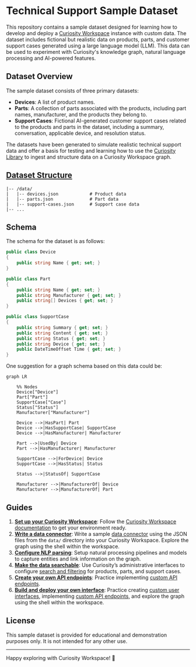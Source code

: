 # Technical Support Sample Dataset

This repository contains a sample dataset designed for learning how to develop and deploy a [Curiosity Workspace](https://curiosity.ai/workspace) instance with custom data. The dataset includes fictional but realistic data on products, parts, and customer support cases generated using a large language model (LLM). This data can be used to experiment with Curiosity's knowledge graph, natural language processing and AI-powered features.

## Dataset Overview

The sample dataset consists of three primary datasets:

- **Devices**: A list of product names.
- **Parts**: A collection of parts associated with the products, including part names, manufacturer, and the products they belong to.
- **Support Cases**: Fictional AI-generated customer support cases related to the products and parts in the dataset, including a summary, conversation, applicable device, and resolution status.

The datasets have been generated to simulate realistic technical support data and offer a basis for testing and learning how to use the [Curiosity Library](https://www.nuget.org/packages/Curiosity.Library) to ingest and structure data on a Curiosity Workspace graph.

## [Dataset Structure](/data/)

```
|-- /data/
|   |-- devices.json            # Product data
|   |-- parts.json              # Part data
|   |-- support-cases.json      # Support case data
|-- ...
```

## Schema

The schema for the dataset is as follows:

```csharp
public class Device
{
    public string Name { get; set; }
}

public class Part
{
    public string Name { get; set; }
    public string Manufacturer { get; set; }
    public string[] Devices { get; set; }
}

public class SupportCase
{
    public string Summary { get; set; }
    public string Content { get; set; }
    public string Status { get; set; }
    public string Device { get; set; }
    public DateTimeOffset Time { get; set; }
}
```

One suggestion for a graph schema based on this data could be:

```mermaid
graph LR

    %% Nodes
    Device["Device"]
    Part["Part"]
    SupportCase["Case"]
    Status["Status"]
    Manufacturer["Manufacturer"]

    Device -->|HasPart| Part
    Device -->|HasSupportCase| SupportCase
    Device -->|HasManufacturer| Manufacturer

    Part -->|UsedBy| Device
    Part -->|HasManufacturer| Manufacturer

    SupportCase -->|ForDevice| Device
    SupportCase -->|HasStatus| Status

    Status -->|StatusOf| SupportCase

    Manufacturer -->|ManufacturerOf| Device
    Manufacturer -->|ManufacturerOf| Part
```

## Guides

1. [**Set up your Curiosity Workspace**](/workspace-setup/INSTRUCTIONS.md): Follow the [Curiosity Workspace documentation](https://dev.curiosity.ai) to get your environment ready.
2. [**Write a data connector**](/data-connector/INSTRUCTIONS.md): Write a sample [data connector](https://dev.curiosity.ai/data-sources/api-integrations) using the JSON files from the `data/` directory into your Curiosity Workspace. Explore the graph using the shell within the workspace.
3. [**Configure NLP parsing**](/nlp-configuration/INSTRUCTIONS.md): Setup natural processing pipelines and models to capture entities and link information on the graph.
4. [**Make the data searchable**](/search-configuration/INSTRUCTIONS.md): Use Curiosity’s administrative interfaces to configure [search and filtering](https://dev.curiosity.ai/search/introduction) for products, parts, and support cases.
5. [**Create your own API endpoints**](/custom-endpoints/INSTRUCTIONS.md): Practice implementing [custom API endpoints](https://dev.curiosity.ai/endpoints/introduction).
6. [**Build and deploy your own interface**](/custom-front-end/INSTRUCTIONS.md): Practice creating [custom user interfaces](https://dev.curiosity.ai/interfaces/introduction), implementing [custom API endpoints](https://dev.curiosity.ai/endpoints/introduction), and explore the graph using the shell within the workspace.

## License

This sample dataset is provided for educational and demonstration purposes only. It is not intended for any other use.

---

Happy exploring with Curiosity Workspace! 🚀

